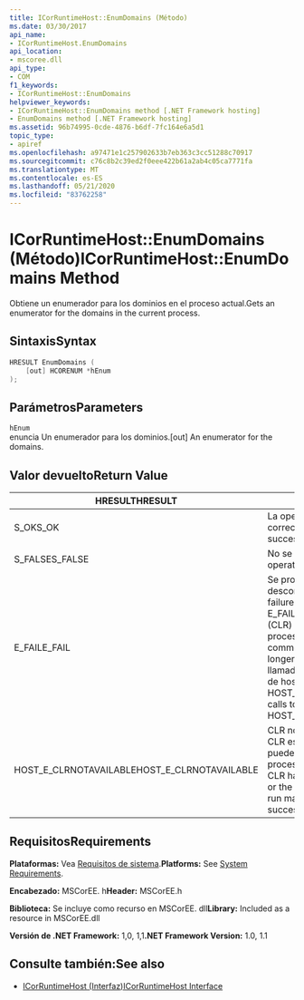 ```yaml
---
title: ICorRuntimeHost::EnumDomains (Método)
ms.date: 03/30/2017
api_name:
- ICorRuntimeHost.EnumDomains
api_location:
- mscoree.dll
api_type:
- COM
f1_keywords:
- ICorRuntimeHost::EnumDomains
helpviewer_keywords:
- ICorRuntimeHost::EnumDomains method [.NET Framework hosting]
- EnumDomains method [.NET Framework hosting]
ms.assetid: 96b74995-0cde-4876-b6df-7fc164e6a5d1
topic_type:
- apiref
ms.openlocfilehash: a97471e1c257902633b7eb363c3cc51288c70917
ms.sourcegitcommit: c76c8b2c39ed2f0eee422b61a2ab4c05ca7771fa
ms.translationtype: MT
ms.contentlocale: es-ES
ms.lasthandoff: 05/21/2020
ms.locfileid: "83762258"
---
```

# <a name="icorruntimehostenumdomains-method"></a><span data-ttu-id="29422-102">ICorRuntimeHost::EnumDomains (Método)</span><span class="sxs-lookup"><span data-stu-id="29422-102">ICorRuntimeHost::EnumDomains Method</span></span>
<span data-ttu-id="29422-103">Obtiene un enumerador para los dominios en el proceso actual.</span><span class="sxs-lookup"><span data-stu-id="29422-103">Gets an enumerator for the domains in the current process.</span></span>  
  
## <a name="syntax"></a><span data-ttu-id="29422-104">Sintaxis</span><span class="sxs-lookup"><span data-stu-id="29422-104">Syntax</span></span>  
  
```cpp  
HRESULT EnumDomains (  
    [out] HCORENUM *hEnum  
);  
```  
  
## <a name="parameters"></a><span data-ttu-id="29422-105">Parámetros</span><span class="sxs-lookup"><span data-stu-id="29422-105">Parameters</span></span>  
 `hEnum`  
 <span data-ttu-id="29422-106">enuncia Un enumerador para los dominios.</span><span class="sxs-lookup"><span data-stu-id="29422-106">[out] An enumerator for the domains.</span></span>  
  
## <a name="return-value"></a><span data-ttu-id="29422-107">Valor devuelto</span><span class="sxs-lookup"><span data-stu-id="29422-107">Return Value</span></span>  
  
|<span data-ttu-id="29422-108">HRESULT</span><span class="sxs-lookup"><span data-stu-id="29422-108">HRESULT</span></span>|<span data-ttu-id="29422-109">Descripción</span><span class="sxs-lookup"><span data-stu-id="29422-109">Description</span></span>|  
|-------------|-----------------|  
|<span data-ttu-id="29422-110">S_OK</span><span class="sxs-lookup"><span data-stu-id="29422-110">S_OK</span></span>|<span data-ttu-id="29422-111">La operación se realizó correctamente.</span><span class="sxs-lookup"><span data-stu-id="29422-111">The operation was successful.</span></span>|  
|<span data-ttu-id="29422-112">S_FALSE</span><span class="sxs-lookup"><span data-stu-id="29422-112">S_FALSE</span></span>|<span data-ttu-id="29422-113">No se pudo completar la operación.</span><span class="sxs-lookup"><span data-stu-id="29422-113">The operation failed to complete.</span></span>|  
|<span data-ttu-id="29422-114">E_FAIL</span><span class="sxs-lookup"><span data-stu-id="29422-114">E_FAIL</span></span>|<span data-ttu-id="29422-115">Se produjo un error grave desconocido.</span><span class="sxs-lookup"><span data-stu-id="29422-115">An unknown, catastrophic failure occurred.</span></span> <span data-ttu-id="29422-116">Si un método devuelve E_FAIL, el Common Language Runtime (CLR) ya no se puede usar en el proceso.</span><span class="sxs-lookup"><span data-stu-id="29422-116">If a method returns E_FAIL, the common language runtime (CLR) is no longer usable in the process.</span></span> <span data-ttu-id="29422-117">Las llamadas subsiguientes a cualquier API de hospedaje devuelven HOST_E_CLRNOTAVAILABLE.</span><span class="sxs-lookup"><span data-stu-id="29422-117">Subsequent calls to any hosting APIs return HOST_E_CLRNOTAVAILABLE.</span></span>|  
|<span data-ttu-id="29422-118">HOST_E_CLRNOTAVAILABLE</span><span class="sxs-lookup"><span data-stu-id="29422-118">HOST_E_CLRNOTAVAILABLE</span></span>|<span data-ttu-id="29422-119">CLR no se ha cargado en un proceso o CLR está en un estado en el que no puede ejecutar código administrado ni procesar la llamada correctamente.</span><span class="sxs-lookup"><span data-stu-id="29422-119">The CLR has not been loaded into a process, or the CLR is in a state in which it cannot run managed code or process the call successfully.</span></span>|  
  
## <a name="requirements"></a><span data-ttu-id="29422-120">Requisitos</span><span class="sxs-lookup"><span data-stu-id="29422-120">Requirements</span></span>  
 <span data-ttu-id="29422-121">**Plataformas:** Vea [Requisitos de sistema](../../get-started/system-requirements.md).</span><span class="sxs-lookup"><span data-stu-id="29422-121">**Platforms:** See [System Requirements](../../get-started/system-requirements.md).</span></span>  
  
 <span data-ttu-id="29422-122">**Encabezado:** MSCorEE. h</span><span class="sxs-lookup"><span data-stu-id="29422-122">**Header:** MSCorEE.h</span></span>  
  
 <span data-ttu-id="29422-123">**Biblioteca:** Se incluye como recurso en MSCorEE. dll</span><span class="sxs-lookup"><span data-stu-id="29422-123">**Library:** Included as a resource in MSCorEE.dll</span></span>  
  
 <span data-ttu-id="29422-124">**Versión de .NET Framework:** 1,0, 1,1</span><span class="sxs-lookup"><span data-stu-id="29422-124">**.NET Framework Version:** 1.0, 1.1</span></span>  
  
## <a name="see-also"></a><span data-ttu-id="29422-125">Consulte también:</span><span class="sxs-lookup"><span data-stu-id="29422-125">See also</span></span>

- [<span data-ttu-id="29422-126">ICorRuntimeHost (Interfaz)</span><span class="sxs-lookup"><span data-stu-id="29422-126">ICorRuntimeHost Interface</span></span>](icorruntimehost-interface.md)
